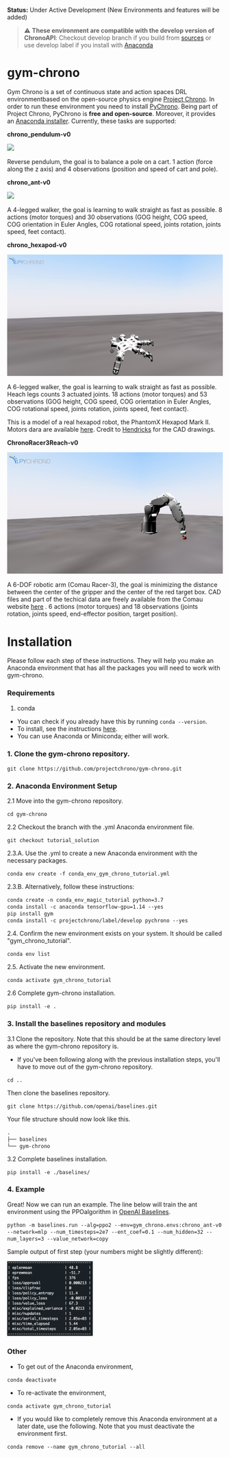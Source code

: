 **Status:** Under Active Development (New Environments and features will be added)
> :warning: **These environment are compatible with the develop version of ChronoAPI**: Checkout develop branch if you build from [sources](https://github.com/projectchrono/chrono) or use develop label if you install with [Anaconda](https://anaconda.org/projectchrono/pychrono)
# gym-chrono

Gym Chrono is a set of continuous state and action spaces DRL environmentbased on the open-source physics engine [Project Chrono](https://projectchrono.org/). 
In order to run these environment you need to install [PyChrono](https://projectchrono.org/pychrono/). 
Being part of Project Chrono, PyChrono is **free and open-source**. Moreover, it provides an [Anaconda installer](https://anaconda.org/projectchrono/pychrono).
Currently, these tasks are supported:

**chrono_pendulum-v0** 


![](http://projectchrono.org/assets/manual/Tutorial_tensorflow_pendulum.jpg)

Reverse pendulum, the goal is to balance a pole on a cart.  1 action (force along the z axis) and 4 observations (position and speed of cart and pole).

**chrono_ant-v0** 


![](http://projectchrono.org/assets/manual/Tutorial_tensorflow_ant.jpg)

A 4-legged walker, the goal is learning to walk straight as fast as possible. 8 actions (motor torques) and 30 observations (GOG height, COG speed, COG orientation in Euler Angles, COG rotational speed, joints rotation, joints speed, feet contact).

**chrono_hexapod-v0** 


![](https://github.com/projectchrono/chrono-web-assets/blob/master/Images/Hexapod.jpg)

A 6-legged walker, the goal is learning to walk straight as fast as possible. Heach legs counts 3 actuated joints.
18 actions (motor torques) and 53 observations (GOG height, COG speed, COG orientation in Euler Angles, COG rotational speed, joints rotation, joints speed, feet contact).

This is a model of a real hexapod robot, the PhantomX Hexapod Mark II. Motors dara are available [here](https://trossenrobotics.com/dynamixel-ax-12-robot-actuator.aspx). Credit to [Hendricks](https://grabcad.com/hendricks-1) for the CAD drawings.

**ChronoRacer3Reach-v0** 


![](https://github.com/projectchrono/chrono-web-assets/blob/master/Images/Comau.jpg)

A 6-DOF robotic arm (Comau Racer-3), the goal is minimizing the distance between the center of the gripper and the center of the red target box. CAD files and part of the techical data are freely available from the Comau website [here](https://www.comau.com/IT/le-nostre-competenze/robotics/robot-team/racer-3-063) .
6 actions (motor torques) and 18 observations (joints rotation, joints speed, end-effector position, target position).

# Installation
Please follow each step of these instructions. They will help you make an Anaconda environment that has all the packages you will need to work with gym-chrono.

### Requirements
1. conda
- You can check if you already have this by running `conda --version`.
- To install, see the instructions [here](https://docs.conda.io/projects/conda/en/latest/user-guide/install/).
- You can use Anaconda or Miniconda; either will work.

### 1. Clone the gym-chrono repository.
```
git clone https://github.com/projectchrono/gym-chrono.git
```

### 2. Anaconda Environment Setup
2.1 Move into the gym-chrono repository.
```
cd gym-chrono
```

2.2 Checkout the branch with the .yml Anaconda environment file.
```
git checkout tutorial_solution
```

2.3.A. Use the .yml to create a new Anaconda environment with the necessary packages.
```
conda env create -f conda_env_gym_chrono_tutorial.yml
```
2.3.B. Alternatively, follow these instructions:
```
conda create -n conda_env_magic_tutorial python=3.7
conda install -c anaconda tensorflow-gpu=1.14 --yes
pip install gym
conda install -c projectchrono/label/develop pychrono --yes
```
2.4. Confirm the new environment exists on your system. It should be called "gym_chrono_tutorial".
```
conda env list
```
2.5. Activate the new environment.
```
conda activate gym_chrono_tutorial
```
2.6 Complete gym-chrono installation.
```
pip install -e .
```

### 3. Install the baselines repository and modules
3.1 Clone the repository. Note that this should be at the same directory level as where the gym-chrono repository is.
- If you've been following along with the previous installation steps, you'll have to move out of the gym-chrono repository.
```
cd ..
```
Then clone the baselines repository.
```
git clone https://github.com/openai/baselines.git
```
Your file structure should now look like this.
```
.
├── baselines
└── gym-chrono
```
3.2 Complete baselines installation.
```
pip install -e ./baselines/
```

### 4. Example
Great! Now we can run an example. The line below will train the ant environment using the PPOalgorithm in [OpenAI Baselines](https://github.com/openai/baselines).
```
python -m baselines.run --alg=ppo2 --env=gym_chrono.envs:chrono_ant-v0 --network=mlp --num_timesteps=2e7 --ent_coef=0.1 --num_hidden=32 --num_layers=3 --value_network=copy
```

Sample output of first step (your numbers might be slightly different):

<img src="https://github.com/projectchrono/chrono-web-assets/blob/master/Images/ant_example_output.png" width=200>

### Other
- To get out of the Anaconda environment,
```
conda deactivate
```
- To re-activate the environment,
```
conda activate gym_chrono_tutorial
```
- If you would like to completely remove this Anaconda environment at a later date, use the following. Note that you must deactivate the environment first.
```
conda remove --name gym_chrono_tutorial --all
```
